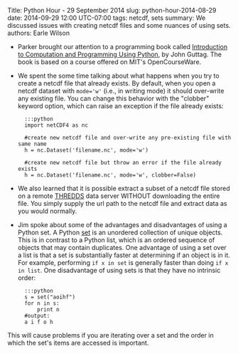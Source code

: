 Title: Python Hour - 29 September 2014
slug: python-hour-2014-08-29
date: 2014-09-29 12:00 UTC-07:00
tags: netcdf, sets
summary: We discussed issues with creating netcdf files and some nuances of using sets.
authors: Earle Wilson


+ Parker brought our attention to a programming book called [Introduction to Computation and Programming Using Python](http://mitpress.mit.edu/books/introduction-computation-and-programming-using-python), by John Guttag. The book is based on a course offered on MIT's OpenCourseWare.

+ We spent the some time talking about what happens when you try to create a netcdf file that already exists. By default, when you open a netcdf dataset with `mode='w'` (i.e., in writing mode) it should over-write any existing file. You can change this behavior with the "clobber" keyword option, which can raise an exception if the file already exists:

		:::python
		import netCDF4 as nc
		
		#create new netcdf file and over-write any pre-existing file with same name
		h = nc.Dataset('filename.nc', mode='w') 
		
		#create new netcdf file but throw an error if the file already exists
		h = nc.Dataset('filename.nc', mode='w', clobber=False)
		

+ We also learned that it is possible extract a subset of a netcdf file stored on a remote [THREDDS](http://www.unidata.ucar.edu/software/thredds/current/tds/TDS.html) data server WITHOUT downloading the entire file. You simply supply the url path to the netcdf file and extract data as you would normally.

+ Jim spoke about some of the advantages and disadvantages of using a Python set. A Python [set](https://docs.python.org/2/library/stdtypes.html#set-types-set-frozenset) is an unordered collection of unique objects. This is in contrast to a Python list, which is an ordered sequence of objects that may contain duplicates. One advantage of using a set over a list is that a set is substantially faster at determining if an object is in it. For example, performing `if x in set` is generally faster than doing `if x in list`. One disadvantage of using sets is that they have no intrinsic order:

		:::python
		s = set("aoihf")	
		for n in s:
		    print n	
		#output: 
		a i f o h
 
 This will cause problems if you are iterating over a set and the order in which the set's items are accessed is important.




